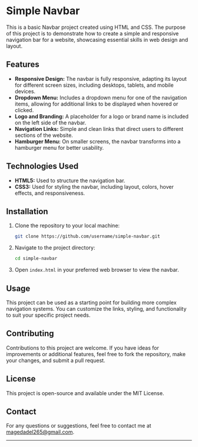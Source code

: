 
# Simple Navbar

This is a basic Navbar project created using HTML and CSS. The purpose of this project is to demonstrate how to create a simple and responsive navigation bar for a website, showcasing essential skills in web design and layout.

## Features

- **Responsive Design:** The navbar is fully responsive, adapting its layout for different screen sizes, including desktops, tablets, and mobile devices.
- **Dropdown Menu:** Includes a dropdown menu for one of the navigation items, allowing for additional links to be displayed when hovered or clicked.
- **Logo and Branding:** A placeholder for a logo or brand name is included on the left side of the navbar.
- **Navigation Links:** Simple and clean links that direct users to different sections of the website.
- **Hamburger Menu:** On smaller screens, the navbar transforms into a hamburger menu for better usability.

## Technologies Used

- **HTML5:** Used to structure the navigation bar.
- **CSS3:** Used for styling the navbar, including layout, colors, hover effects, and responsiveness.

## Installation

1. Clone the repository to your local machine:
   ```bash
   git clone https://github.com/username/simple-navbar.git
   ```
2. Navigate to the project directory:
   ```bash
   cd simple-navbar
   ```
3. Open `index.html` in your preferred web browser to view the navbar.

## Usage

This project can be used as a starting point for building more complex navigation systems. You can customize the links, styling, and functionality to suit your specific project needs.

## Contributing

Contributions to this project are welcome. If you have ideas for improvements or additional features, feel free to fork the repository, make your changes, and submit a pull request.

## License

This project is open-source and available under the MIT License.

## Contact

For any questions or suggestions, feel free to contact me at magedadel265@gmail.com.

---
